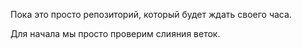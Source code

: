Пока это просто репозиторий, который будет ждать своего часа.

Для начала мы просто проверим слияния веток.
